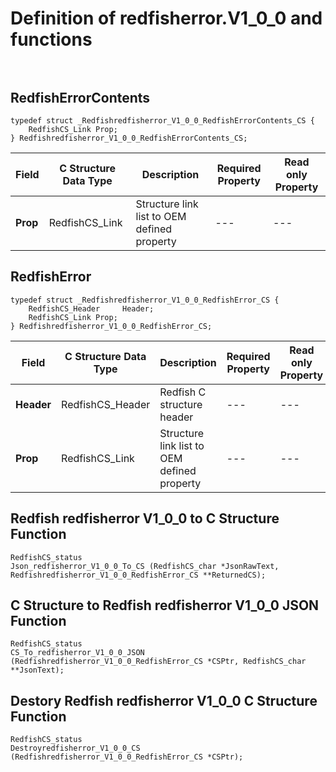 # Definition of redfisherror.V1_0_0 and functions<br><br>

## RedfishErrorContents
    typedef struct _Redfishredfisherror_V1_0_0_RedfishErrorContents_CS {
        RedfishCS_Link Prop;
    } Redfishredfisherror_V1_0_0_RedfishErrorContents_CS;

|Field |C Structure Data Type|Description |Required Property|Read only Property
| ---  | --- | --- | --- | ---
|**Prop**|RedfishCS_Link| Structure link list to OEM defined property| ---| ---


## RedfishError
    typedef struct _Redfishredfisherror_V1_0_0_RedfishError_CS {
        RedfishCS_Header     Header;
        RedfishCS_Link Prop;
    } Redfishredfisherror_V1_0_0_RedfishError_CS;

|Field |C Structure Data Type|Description |Required Property|Read only Property
| ---  | --- | --- | --- | ---
|**Header**|RedfishCS_Header|Redfish C structure header|---|---
|**Prop**|RedfishCS_Link| Structure link list to OEM defined property| ---| ---
## Redfish redfisherror V1_0_0 to C Structure Function
    RedfishCS_status
    Json_redfisherror_V1_0_0_To_CS (RedfishCS_char *JsonRawText, Redfishredfisherror_V1_0_0_RedfishError_CS **ReturnedCS);

## C Structure to Redfish redfisherror V1_0_0 JSON Function
    RedfishCS_status
    CS_To_redfisherror_V1_0_0_JSON (Redfishredfisherror_V1_0_0_RedfishError_CS *CSPtr, RedfishCS_char **JsonText);

## Destory Redfish redfisherror V1_0_0 C Structure Function
    RedfishCS_status
    Destroyredfisherror_V1_0_0_CS (Redfishredfisherror_V1_0_0_RedfishError_CS *CSPtr);

